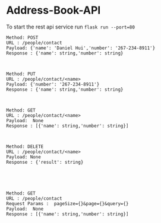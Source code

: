 # Address-Book-API

To start the rest api service run `flask run --port=80`


	Method: POST
	URL : /people/contact
	Payload: {'name': 'Daniel Hui','number': '267-234-8911'}
	Response : {'name': string,'number': string}



	Method: PUT
	URL : /people/contact/<name>
	Payload: {'number': '267-234-8911'}
	Response : {'name': string,'number': string}



	Method: GET
	URL : /people/contact/<name>
	Payload:  None
	Response : [{'name': string,'number': string}]



	Method: DELETE
	URL : /people/contact/<name>
	Payload: None
	Response : {'result': string}





	Method: GET
	URL : /people/contact
 	Request Params :  pageSize={}&page={}&query={}
	Payload:  None
	Response : [{'name': string,'number': string}]



